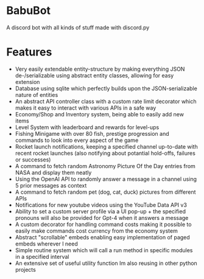 # BabuBot
A discord bot with all kinds of stuff made with discord.py

# Features
- Very easily extendable entity-structure by making everything JSON de-/serializable using abstract entity classes, allowing for easy extension
- Database using sqlite which perfectly builds upon the JSON-serializable nature of entities
- An abstract API controller class with a custom rate limit decorator which makes it easy to interact with various APIs in a safe way
- Economy/Shop and Inventory system, being able to easily add new items
- Level System with leaderboard and rewards for level-ups
- Fishing Minigame with over 80 fish, prestige progression and commands to look into every aspect of the game
- Rocket launch notifications, keeping a specified channel up-to-date with recent rocket launches (also notifying about potantial hold-offs, failures or successes)
- A command to fetch random Astronomy Picture Of the Day entries from NASA and display them neatly
- Using the OpenAI API to randomly answer a message in a channel using 5 prior messages as context
- A command to fetch random pet (dog, cat, duck) pictures from different APIs
- Notifications for new youtube videos using the YouTube Data API v3
- Ability to set a custom server profile via a UI pop-up + the specified pronouns will also be provided for Gpt-4 when it answers a message
- A custom decorator for handling command costs making it possible to easily make commands cost currency from the economy system
- Abstract "scrollable" embeds enabling easy implementation of paged embeds wherever I need
- Simple routine system which will call a run method in specific modules in a specified interval
- An extensive set of useful utility function Im also reusing in other python projects
